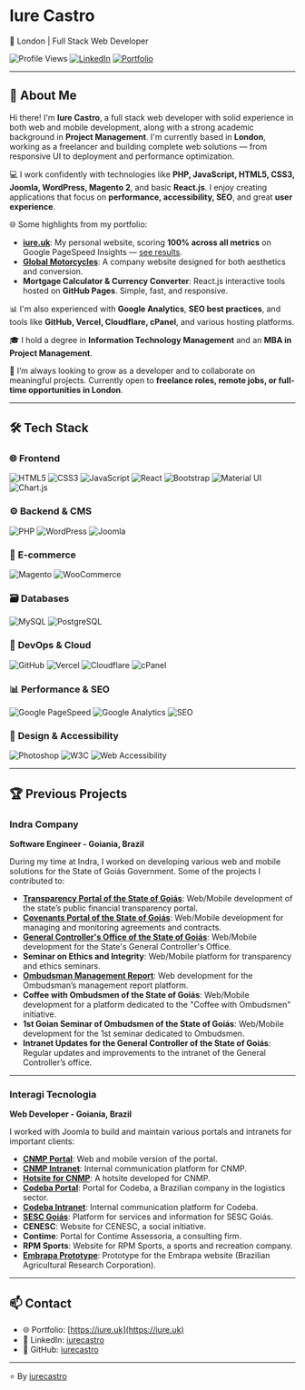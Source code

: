 <!-- SEO: Full Stack Web Developer in London, PHP Developer, JavaScript Developer, HTML5, CSS3, Joomla Expert, WordPress Specialist, Magento Developer, React.js, Freelance Web Developer UK, Frontend Backend Developer, IT, London IT -->

# Iure Castro
📍 London | Full Stack Web Developer

![Profile Views](https://komarev.com/ghpvc/?username=iurecastro&style=flat-square)
[![LinkedIn](https://img.shields.io/badge/LinkedIn-Connect-blue?style=flat-square&logo=linkedin)](https://www.linkedin.com/in/iurecastro)
[![Portfolio](https://img.shields.io/badge/Portfolio-iure.uk-black?logo=google-chrome)](https://iure.uk)

---

## 👋 About Me
Hi there! I'm **Iure Castro**, a full stack web developer with solid experience in both web and mobile development, along with a strong academic background in **Project Management**. I'm currently based in **London**, working as a freelancer and building complete web solutions — from responsive UI to deployment and performance optimization.

💻 I work confidently with technologies like **PHP, JavaScript, HTML5, CSS3, Joomla, WordPress, Magento 2**, and basic **React.js**. I enjoy creating applications that focus on **performance, accessibility, SEO**, and great **user experience**.

🌐 Some highlights from my portfolio:

- **[iure.uk](https://iure.uk)**: My personal website, scoring **100% across all metrics** on Google PageSpeed Insights — [see results](https://pagespeed.web.dev/analysis/https-iure-uk/g2whjp1mdu?form_factor=desktop).
- **[Global Motorcycles](https://global-motorcycles-ltd.uk/)**: A company website designed for both aesthetics and conversion.
- **Mortgage Calculator & Currency Converter**: React.js interactive tools hosted on **GitHub Pages**. Simple, fast, and responsive.

📊 I'm also experienced with **Google Analytics**, **SEO best practices**, and tools like **GitHub, Vercel, Cloudflare, cPanel**, and various hosting platforms.

🎓 I hold a degree in **Information Technology Management** and an **MBA in Project Management**.

🚀 I’m always looking to grow as a developer and to collaborate on meaningful projects. Currently open to **freelance roles, remote jobs, or full-time opportunities in London**.

---

## 🛠 Tech Stack

### 🌐 **Frontend**
![HTML5](https://img.shields.io/badge/HTML5-E34F26?style=for-the-badge&logo=html5&logoColor=white)
![CSS3](https://img.shields.io/badge/CSS3-1572B6?style=for-the-badge&logo=css3&logoColor=white)
![JavaScript](https://img.shields.io/badge/JavaScript-F7DF1E?style=for-the-badge&logo=javascript&logoColor=black)
![React](https://img.shields.io/badge/React-20232A?style=for-the-badge&logo=react&logoColor=61DAFB)
![Bootstrap](https://img.shields.io/badge/Bootstrap-7952B3?style=for-the-badge&logo=bootstrap&logoColor=white)
![Material UI](https://img.shields.io/badge/Material_UI-0081CB?style=for-the-badge&logo=mui&logoColor=white)
![Chart.js](https://img.shields.io/badge/Chart.js-FF6384?style=for-the-badge&logo=chartdotjs&logoColor=white)

### ⚙️ **Backend & CMS**
![PHP](https://img.shields.io/badge/PHP-777BB4?style=for-the-badge&logo=php&logoColor=white)
![WordPress](https://img.shields.io/badge/WordPress-21759B?style=for-the-badge&logo=wordpress&logoColor=white)
![Joomla](https://img.shields.io/badge/Joomla-5091CD?style=for-the-badge&logo=joomla&logoColor=white)

### 🛒 **E-commerce**
![Magento](https://img.shields.io/badge/Magento-EE672F?style=for-the-badge&logo=magento&logoColor=white)
![WooCommerce](https://img.shields.io/badge/WooCommerce-96588A?style=for-the-badge&logo=woocommerce&logoColor=white)

### 🗃️ **Databases**
![MySQL](https://img.shields.io/badge/MySQL-4479A1?style=for-the-badge&logo=mysql&logoColor=white)
![PostgreSQL](https://img.shields.io/badge/PostgreSQL-4169E1?style=for-the-badge&logo=postgresql&logoColor=white)

### 🚀 **DevOps & Cloud**
![GitHub](https://img.shields.io/badge/GitHub-181717?style=for-the-badge&logo=github&logoColor=white)
![Vercel](https://img.shields.io/badge/Vercel-000000?style=for-the-badge&logo=vercel&logoColor=white)
![Cloudflare](https://img.shields.io/badge/Cloudflare-F38020?style=for-the-badge&logo=cloudflare&logoColor=white)
![cPanel](https://img.shields.io/badge/cPanel-FF6C2C?style=for-the-badge&logo=cpanel&logoColor=white)

### 📊 **Performance & SEO**
![Google PageSpeed](https://img.shields.io/badge/PageSpeed-4285F4?style=for-the-badge&logo=google&logoColor=white)
![Google Analytics](https://img.shields.io/badge/Google_Analytics-E37400?style=for-the-badge&logo=googleanalytics&logoColor=white)
![SEO](https://img.shields.io/badge/SEO-000000?style=for-the-badge&logo=seo&logoColor=white)

### 🎨 **Design & Accessibility**
![Photoshop](https://img.shields.io/badge/Adobe_Photoshop-31A8FF?style=for-the-badge&logo=adobephotoshop&logoColor=white)
![W3C](https://img.shields.io/badge/W3C-005A9C?style=for-the-badge&logo=w3c&logoColor=white)
![Web Accessibility](https://img.shields.io/badge/Accessibility-000000?style=for-the-badge&logo=accessibility&logoColor=white)

---

## 🏆 Previous Projects

### Indra Company
**Software Engineer - Goiania, Brazil**

During my time at Indra, I worked on developing various web and mobile solutions for the State of Goiás Government. Some of the projects I contributed to:

- **[Transparency Portal of the State of Goiás](https://transparencia.go.gov.br/)**: Web/Mobile development of the state’s public financial transparency portal.
- **[Covenants Portal of the State of Goiás](http://www.portal.convenios.go.gov.br/portaldeconvenios/)**: Web/Mobile development for managing and monitoring agreements and contracts.
- **[General Controller's Office of the State of Goiás](https://goias.gov.br/controladoria/)**: Web/Mobile development for the State's General Controller's Office.
- **Seminar on Ethics and Integrity**: Web/Mobile platform for transparency and ethics seminars.
- **[Ombudsman Management Report](http://www.cge.go.gov.br/ouvidoria/relatorioGeral.php)**: Web development for the Ombudsman’s management report platform.
- **Coffee with Ombudsmen of the State of Goiás**: Web/Mobile development for a platform dedicated to the "Coffee with Ombudsmen" initiative.
- **1st Goian Seminar of Ombudsmen of the State of Goiás**: Web/Mobile development for the 1st seminar dedicated to Ombudsmen.
- **Intranet Updates for the General Controller of the State of Goiás**: Regular updates and improvements to the intranet of the General Controller’s office.
  
---

### Interagi Tecnologia
**Web Developer - Goiania, Brazil**

I worked with Joomla to build and maintain various portals and intranets for important clients:

- **[CNMP Portal](http://www.cnmp.mp.br/)**: Web and mobile version of the portal.
- **[CNMP Intranet](http://www.cnmp.mp.br/intranet/component/users/?view=login)**: Internal communication platform for CNMP.
- **[Hotsite for CNMP](http://www.cnmp.mp.br/premio/)**: A hotsite developed for CNMP.
- **[Codeba Portal](http://www.codeba.com.br/)**: Portal for Codeba, a Brazilian company in the logistics sector.
- **[Codeba Intranet](http://www.codeba.com.br/)**: Internal communication platform for Codeba.
- **[SESC Goiás](http://www.sescgo.com.br)**: Platform for services and information for SESC Goiás.
- **CENESC**: Website for CENESC, a social initiative.
- **Contime**: Portal for Contime Assessoria, a consulting firm.
- **RPM Sports**: Website for RPM Sports, a sports and recreation company.
- **[Embrapa Prototype](https://www.embrapa.br/)**: Prototype for the Embrapa website (Brazilian Agricultural Research Corporation).

---

## 📫 Contact
- 🌐 Portfolio: [https://iure.uk](https://iure.uk)
- 💼 LinkedIn: [iurecastro](https://linkedin.com/in/iurecastro)
- 🔗 GitHub: [iurecastro](https://github.com/iurecastro)

---

⭐️ By [iurecastro](https://github.com/iurecastro)
